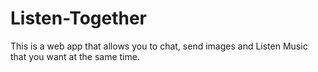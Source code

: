 # Listen-Together
This is a web app that allows you to chat, send images and Listen Music that you want at the same time. 

